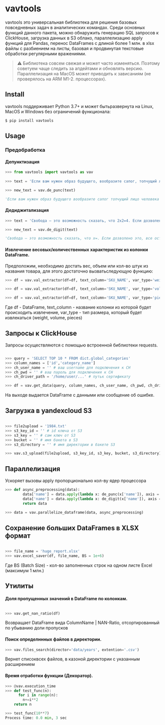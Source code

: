 # vavtools

vavtools это универсальная библиотека для решения базовых повседневных задач в аналитических командах. Среди основных функций данного пакета, можно обнаружить генерацию SQL запросов к ClickHouse, загрузка данных в S3 облако, параллелизацию apply функций для Pandas, перенос DataFrames с длиной более 1 млн. в xlsx файлы с разбиением на листы, базовая и продвинутая текстовые обработки регулярными вражениями.

> ⚠ Библиотека совсем свежая и может часто изменяться. Поэтому советуем чаще следить за апдейтами и обновлять версию.
> Параллелизация на MacOS может приводить к зависаниям (не проверялось на ARM M1-2. процессорах).

## Install

vavtools поддерживает Python 3.7+ и может бытьразвернута на Linux, MacOS и Windows без ограничений функционала:

```bash
$ pip install vavtools
```

## Usage

### Предобработка

#### Депунктизация

```python
>>> from vavtools import vavtools as vav
  
>>> text = 'Если вам нужен образ будущего, вообразите сапог, топчущий лицо человека – вечно.'

>>> new_text = vav.de_punc(text)

'Если вам нужен образ будущего вообразите сапог топчущий лицо человека вечно'
```


#### Дедиджитализация

```python
>>> text = 'Свобода – это возможность сказать, что 2x2=4. Если дозволено это, все остальное отсюда следует.'

>>> new_text = vav.de_digit(text)

'Свобода – это возможность сказать, что x=. Если дозволено это, все остальное отсюда следует.'
```


#### Извлечение весовых/количественных характеристик из колонки DataFrame.
Предположим, необходимо достать вес, объем или кол-во штук из названия товара, для этого достаточно вызватьследующую функцию:


```python
>>> df = vav.val_extractor(df=df, text_column='SKU_NAME', var_type='weight') # добавит к изначальному фрейму колонку с весом в гр.

>>> df = vav.val_extractor(df=df, text_column='SKU_NAME', var_type='volume') # добавит к изначальному фрейму колонку с объемом в мл.

>>> df = vav.val_extractor(df=df, text_column='SKU_NAME', var_type='pieces') # добавит к изначальному фрейму колонку с кол-вом штук

```
Где df - DataFrame, text_column - название колонки из которой будет происходить извлечение, var_type - тип размера, который будет извлекаться (weight, volume, pieces)


## Запросы к ClickHouse
Запросы осуществляются с помощью встроенной библиотеки requests.


```python

>>> query = 'SELECT TOP 10 * FROM dict.global_categories'
>>> column_names = ['id','category_name']
>>> ch_user_name = '' # ваш username для подключения к CH
>>> ch_pwd = '' # ваш пароль для подключения к CH
>>> ch_driver_path = '/home/user/...' # путьк сертификату 

>>> df = vav.get_data(query, column_names, ch_user_name, ch_pwd, ch_driver_path)

```

На выходе выдается DataFrame с данными или сообщение об ошибке.


## Загрузка в yandexcloud S3

```python

>>> file2upload = '1984.txt'
>>> s3_key_id = '' # id ключа от S3
>>> s3_key = '' # сам ключ от S3
>>> bucket = '' # имя бакета в S3
>>> s3_directory = '' # имя директории в бакете S3

>>> vav.s3_upload(file2upload, s3_key_id, s3_key, bucket, s3_directory)

```

## Параллелизация

Ускоряет вызовы apply пропорционально кол-ву ядер процессора

```python
>>> def async_preprocessing(data):
        data['name'] = data.apply(lambda x: de_punc(x['name']), axis = 1)
        data['name'] = data.apply(lambda x: de_digit(x['name']), axis = 1)
        return data
        
>>> data = vav.parallelize_dataframe(data, async_preprocessing)  
```

## Сохранение больших DataFrames в XLSX формат 
```python

>>> file_name = 'huge_report.xlsx'
>>> vav.excel_saver(df, file_name, BS = 1e+6)

```
Где BS (Batch Size) - кол-во заполненных строк на одном листе Excel (максимум 1 млн.)


## Утилиты

#### Доля пропущенных значений в DataFrame по колонкам.
```python

>>> vav.get_nan_ratio(df)

```
Возвращает DataFrame вида ColumnName | NAN-Ratio, отсортированный по убыванию доли пропусков <br>

#### Поиск определннных файлов в директории.

```python
>>> vav.files_search(director='data/years', extention='.csv')
```
Вернет списоквсех файлов, в казоной директории с указанным расширением <br>

#### Время отработки функции (Декоратор).

```python
>>> @vav.execution_time
>>> def test_func(n):
      for i in range(n):
        n+=i**2
    return n

>>> test_func(10**7)
Process time: 0.0 min, 3 sec
```
